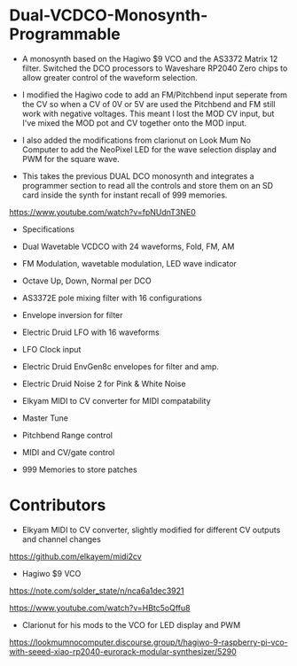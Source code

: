 # Dual-VCDCO-Monosynth-Programmable
- A monosynth based on the Hagiwo $9 VCO and the AS3372 Matrix 12 filter. 
Switched the DCO processors to Waveshare RP2040 Zero chips to allow greater control of the waveform selection.

- I modified the Hagiwo code to add an FM/Pitchbend input seperate from the CV so when a CV of 0V or 5V are used the Pitchbend and FM still work with negative voltages. This meant I lost the MOD CV input, but I've mixed the MOD pot and CV together onto the MOD input.

- I also added the modifications from clarionut on Look Mum No Computer to add the NeoPixel LED for the wave selection display and PWM for the square wave.

- This takes the previous DUAL DCO monosynth and integrates a programmer section to read all the controls and store them on an SD card inside the synth for instant recall of 999 memories.

https://www.youtube.com/watch?v=fpNUdnT3NE0

- Specifications

- Dual Wavetable VCDCO with 24 waveforms, Fold, FM, AM
- FM Modulation, wavetable modulation, LED wave indicator
- Octave Up, Down, Normal per DCO
- AS3372E pole mixing filter with 16 configurations
- Envelope inversion for filter
- Electric Druid LFO with 16 waveforms
- LFO Clock input
- Electric Druid EnvGen8c envelopes for filter and amp.
- Electric Druid Noise 2 for Pink & White Noise
- Elkyam MIDI to CV converter for MIDI compatability
- Master Tune
- Pitchbend Range control
- MIDI and CV/gate control
- 999 Memories to store patches

# Contributors

- Elkyam MIDI to CV converter, slightly modified for different CV outputs and channel changes

https://github.com/elkayem/midi2cv

- Hagiwo $9 VCO

https://note.com/solder_state/n/nca6a1dec3921

https://www.youtube.com/watch?v=HBtc5oQffu8

- Clarionut for his mods to the VCO for LED display and PWM

https://lookmumnocomputer.discourse.group/t/hagiwo-9-raspberry-pi-vco-with-seeed-xiao-rp2040-eurorack-modular-synthesizer/5290


